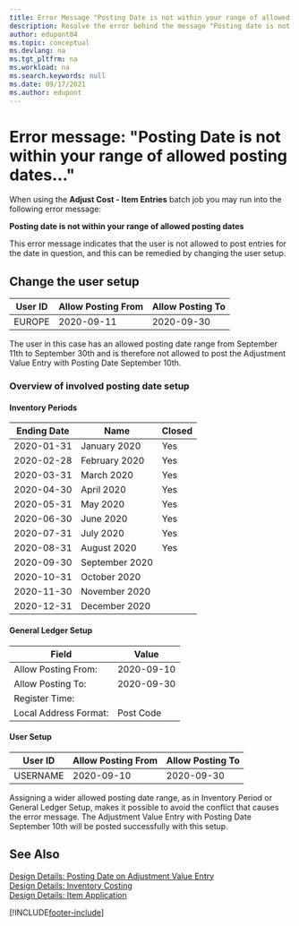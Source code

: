 ```yaml
---
title: Error Message "Posting Date is not within your range of allowed posting dates"
description: Resolve the error behind the message "Posting date is not within your range of allowed posting dates" when running the Adjust Cost - Item Entries batch job.
author: edupont04
ms.topic: conceptual
ms.devlang: na
ms.tgt_pltfrm: na
ms.workload: na
ms.search.keywords: null
ms.date: 09/17/2021
ms.author: edupont
---
```


# <a name="error-message-posting-date-is-not-within-your-range-of-allowed-posting-dates" />Error message: "Posting Date is not within your range of allowed posting dates…"

When using the **Adjust Cost - Item Entries** batch job you may run into the following error message:

**Posting date is not within your range of allowed posting dates**

This error message indicates that the user is not allowed to post entries for the date in question, and this can be remedied by changing the user setup.

## <a name="change-the-user-setup" />Change the user setup

|User ID  |Allow Posting From  | Allow Posting To  |
|---------|---------|--------|
|EUROPE  |  2020-09-11      |2020-09-30      |

The user in this case has an allowed posting date range from September 11th to September 30th and is therefore not allowed to post the Adjustment Value Entry with Posting Date September 10th.  

### <a name="overview-of-involved-posting-date-setup" />Overview of involved posting date setup

#### <a name="inventory-periods" />Inventory Periods

|Ending Date  |Name  |Closed  |
|---------|---------|---------|
|2020-01-31     |January 2020      |  Yes    |
|2020-02-28     |February 2020     |  Yes    |
|2020-03-31     |March 2020        |  Yes    |
|2020-04-30     |April 2020        |  Yes    |
|2020-05-31     |May   2020        |  Yes    |
|2020-06-30     |June   2020       |  Yes    |
|2020-07-31     |July  2020        |   Yes   |
|2020-08-31     |August   2020     |   Yes   |
|2020-09-30     |September   2020  |         |
|2020-10-31     |October   2020    |         |
|2020-11-30     |November   2020   |         |
|2020-12-31     |December   2020   |         |  

#### <a name="general-ledger-setup" />General Ledger Setup

|Field|Value|
|---------|---------|
|Allow Posting From:  |  2020-09-10      |
|Allow Posting To:    |  2020-09-30      |
|Register Time:       |         |
|Local Address Format:|   Post Code      |  

#### <a name="user-setup" />User Setup

|User ID  |Allow Posting From  | Allow Posting To  |
|---------|---------|--------|
|USERNAME |  2020-09-10      |2020-09-30      |

Assigning a wider allowed posting date range, as in Inventory Period or General Ledger Setup, makes it possible to avoid the conflict that causes the error message. The Adjustment Value Entry with Posting Date September 10th will be posted successfully with this setup.
  
## <a name="see-also" />See Also

[Design Details: Posting Date on Adjustment Value Entry](design-details-inventory-adjustment-value-entry-posting-date.md)  
[Design Details: Inventory Costing](design-details-inventory-costing.md)  
[Design Details: Item Application](design-details-item-application.md)  

[!INCLUDE[footer-include](includes/footer-banner.md)]

